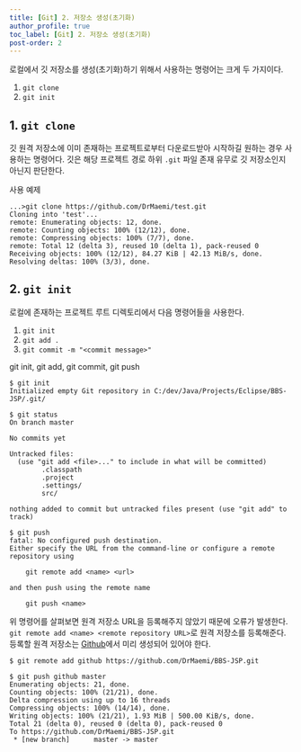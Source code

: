 ```yaml
---
title: [Git] 2. 저장소 생성(초기화)
author_profile: true
toc_label: [Git] 2. 저장소 생성(초기화)
post-order: 2
---
```


로컬에서 깃 저장소를 생성(초기화)하기 위해서 사용하는 명령어는 크게 두 가지이다.
1. `git clone`
2. `git init`

## 1. `git clone`
깃 원격 저장소에 이미 존재하는 프로젝트로부터 다운로드받아 시작하길 원하는 경우 사용하는 명령어다. 깃은 해당 프로젝트 경로 하위 `.git` 파일 존재 유무로 깃 저장소인지 아닌지 판단한다.

<p class=short>사용 예제</p>

```txt:Git Bash
...>git clone https://github.com/DrMaemi/test.git
Cloning into 'test'...
remote: Enumerating objects: 12, done.
remote: Counting objects: 100% (12/12), done.
remote: Compressing objects: 100% (7/7), done.
remote: Total 12 (delta 3), reused 10 (delta 1), pack-reused 0
Receiving objects: 100% (12/12), 84.27 KiB | 42.13 MiB/s, done.
Resolving deltas: 100% (3/3), done.
```

## 2. `git init`
로컬에 존재하는 프로젝트 루트 디렉토리에서 다음 명령어들을 사용한다.

1. `git init`
2. `git add .`
3. `git commit -m "<commit message>"`

<p class=short><c>git init</c>, <c>git add</c>, <c>git commit</c>, <c>git push</c></p>

```txt:Git Bash
$ git init
Initialized empty Git repository in C:/dev/Java/Projects/Eclipse/BBS-JSP/.git/

$ git status
On branch master

No commits yet

Untracked files:
  (use "git add <file>..." to include in what will be committed)
        .classpath
        .project
        .settings/
        src/

nothing added to commit but untracked files present (use "git add" to track)

$ git push
fatal: No configured push destination.
Either specify the URL from the command-line or configure a remote repository using

    git remote add <name> <url>

and then push using the remote name

    git push <name>
```

위 명령어를 살펴보면 원격 저장소 URL을 등록해주지 않았기 때문에 오류가 발생한다. `git remote add <name> <remote repository URL>`로 원격 저장소를 등록해준다. 등록할 원격 저장소는 [Github](https://github.com/)에서 미리 생성되어 있어야 한다.

```txt:Git Bash
$ git remote add github https://github.com/DrMaemi/BBS-JSP.git

$ git push github master
Enumerating objects: 21, done.
Counting objects: 100% (21/21), done.
Delta compression using up to 16 threads
Compressing objects: 100% (14/14), done.
Writing objects: 100% (21/21), 1.93 MiB | 500.00 KiB/s, done.
Total 21 (delta 0), reused 0 (delta 0), pack-reused 0
To https://github.com/DrMaemi/BBS-JSP.git
 * [new branch]      master -> master
```
